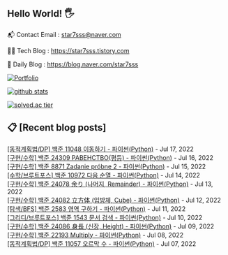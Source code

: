 ## Hello World! 🖐

📬 Contact Email : star7sss@naver.com

👨‍💻 Tech Blog : https://star7sss.tistory.com

🤪 Daily Blog : https://blog.naver.com/star7sss

[![Portfolio](https://img.shields.io/badge/Portfolio-%23000000.svg?style=for-the-badge&logo=firefox&logoColor=#FF7139)](https://fern-way-13f.notion.site/Jang-Thang-3b7b327981a2456c8ee5952eadb848b9)

[![github stats](https://github-readme-stats.vercel.app/api?username=jangThang&show_icons=true&hide_border=False)](https://star7sss.tistory.com)

[![solved.ac tier](http://mazassumnida.wtf/api/v2/generate_badge?boj=star7sss)](https://solved.ac/star7sss)

## 📋 [Recent blog posts]
[[동적계획법/DP] 백준 11048 이동하기 - 파이썬(Python)](https://star7sss.tistory.com/447) - Jul 17, 2022<br>
[[구현/수학] 백준 24309 РАВЕНСТВО(평등) - 파이썬(Python)](https://star7sss.tistory.com/438) - Jul 16, 2022<br>
[[구현/수학] 백준 8871 Zadanie próbne 2 - 파이썬(Python)](https://star7sss.tistory.com/435) - Jul 15, 2022<br>
[[수학/브루트포스] 백준 10972 다음 순열 - 파이썬(Python)](https://star7sss.tistory.com/446) - Jul 14, 2022<br>
[[구현/수학] 백준 24078 余り (나머지, Remainder) - 파이썬(Python)](https://star7sss.tistory.com/434) - Jul 13, 2022<br>
[[구현/수학] 백준 24082 立方体 (입방체, Cube) - 파이썬(Python)](https://star7sss.tistory.com/433) - Jul 12, 2022<br>
[[탐색/BFS] 백준 2583 영역 구하기 - 파이썬(Python)](https://star7sss.tistory.com/448) - Jul 11, 2022<br>
[[그리디/브루트포스] 백준 1543 문서 검색 - 파이썬(Python)](https://star7sss.tistory.com/445) - Jul 10, 2022<br>
[[구현/수학] 백준 24086 身長 (신장, Height) - 파이썬(Python)](https://star7sss.tistory.com/431) - Jul 09, 2022<br>
[[구현/수학] 백준 22193 Multiply - 파이썬(Python)](https://star7sss.tistory.com/430) - Jul 08, 2022<br>
[[동적계획법/DP] 백준 11057 오르막 수 - 파이썬(Python)](https://star7sss.tistory.com/416) - Jul 07, 2022<br>
